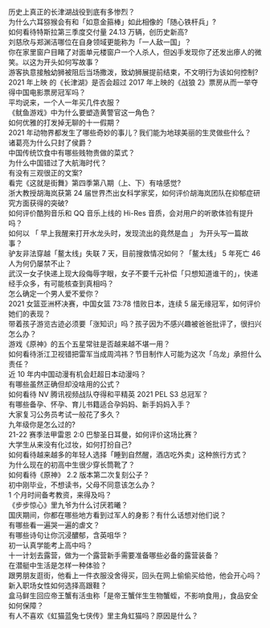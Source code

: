 历史上真正的长津湖战役到底有多惨烈？  
为什么六耳猕猴会有和「如意金箍棒」如此相像的「随心铁杆兵」?  
如何看待特斯拉第三季度交付量 24.13 万辆，创历史新高?  
刘慈欣与郑渊洁哪位在自身领域更能称为「一人敌一国」？  
你在家里窗户目睹了对面单元楼窗户一个人杀人，但凶手发现你了还发出瘆人的微笑。以这为开头如何写故事？  
游客执意接触幼狮被阻后当场撒泼，致幼狮展提前结束，不文明行为该如何控制?  
2021 年上映 的《长津湖》是否会超过 2017 年上映的《战狼 2》票房从而一举夺得中国电影票房冠军吗？  
平均说来，一个人一年买几件衣服？  
《鱿鱼游戏》中为什么要塑造黄警官这一角色？  
如何优雅的打发掉无聊的十一假期？  
2021 年动物界都发生了哪些奇妙的事儿？我们能为地球美丽的生灵做些什么？  
诸葛亮为什么只封了侯爵？  
中国传统饮食中有哪些贱物贵做的菜式？  
为什么中国错过了大航海时代？  
有没有三观很正的文案?  
看完《这就是街舞》第四季第八期（上、下）有啥感觉?  
浙大教授胡海岚获第 24 届世界杰出女科学家奖，如何评价胡海岚团队在抑郁症研究方面获得的突破?  
如何评价酷狗音乐和 QQ 音乐上线的 Hi-Res 音质，会对用户的听歌体验有提升吗？  
如何以 「 早上我醒来打开水龙头时，发现流出的竟然是血 」 为开头写一篇故事？  
驴友非法穿越「鳌太线」失联 7 天，目前搜救情况如何？「鳌太线」 5 年死亡 46 人为何仍屡禁不止？  
武汉一女子快递上现大段侮辱字眼，女子不要千元补偿「只想知道谁干的」，快递经手众多，有可能核查到真相吗？  
怎么确定一个男人爱不爱你？  
2021 女篮亚洲杯决赛，中国女篮 73:78 惜败日本，连续 5 届无缘冠军，如何评价她们的表现？  
带着孩子游览古迹必须要「涨知识」吗？孩子因为不感兴趣被爸爸批评了，很扫兴怎么办？  
游戏《原神》的五个五星常驻是否越来越不堪一用？  
如何看待浙江卫视错把雷军当成周鸿祎？节目制作人可能为这次「乌龙」承担什么责任？  
近 10 年内中国动漫有机会赶超日本动漫吗？  
有哪些虽然正确但却没啥用的公式？  
如何看待 NV 腾讯视频战队夺得和平精英 2021 PEL S3 总冠军？  
有哪些备孕、怀孕、育儿书籍适合孕妈妈、新手妈妈入手？  
大家复习公务员考试一般花了多久？  
九年级你是怎么过的?  
21-22 赛季法甲雷恩 2:0 巴黎圣日耳曼，如何评价这场比赛？  
大学生从来没有化过妆，如何打扮自己?  
如何看待越来越多的年轻人选择「睡到自然醒，酒店吃外卖」这种旅行方式？  
为什么现在的初高中生很少穿长筒靴了？  
如何看待《原神》 2.2 版本第二次复刻公子？  
初中刚毕业，不想读书，父母不同意该怎么办？  
1 个月时间备考教资，来得及吗？  
《步步惊心》里九爷为什么讨厌若曦？  
国庆期间，你都在哪些地方看到过军人的身影？有什么话想对他们说？  
有哪些看一遍哭一遍的虐文？  
有哪些诗句让你沉浸醲郁，含英咀华？  
初一认真学能考上高中吗？  
十一计划去露营，做为一个露营新手需要准备哪些必备的露营装备？  
在潜艇中生活是怎样一种体验？  
跟男朋友逛街，他看上一件衣服没舍得买，回头在网上偷偷买给他，他会开心吗？  
新入职场女性如何选择高跟鞋？  
盒马鲜生回应帝王蟹有活虫称「是帝王蟹伴生生物蟹蛭，不影响食用」，食品安全如何保障？  
有人不喜欢《虹猫蓝兔七侠传》里主角虹猫吗？原因是什么？  
